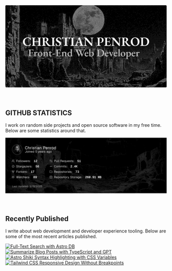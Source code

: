 
<picture>
  <source media="(prefers-color-scheme: dark)" srcset="assets/banner.dark.png?v=b415aa99-d85d-46b5-94f1-081280c1bf05" width="843px" />
  <source media="(prefers-color-scheme: light)" srcset="assets/banner.light.png?v=b415aa99-d85d-46b5-94f1-081280c1bf05" width="843px" />
  <img src="assets/banner.dark.png?v=b415aa99-d85d-46b5-94f1-081280c1bf05" alt="Banner" width="843px" />
</picture>
<br />
<br />
<br />
<h2>GITHUB STATISTICS</h2>
<p>I work on random side projects and open source software in my free time. Below are some statistics around that.</p>
<picture>
  <source media="(prefers-color-scheme: dark)" srcset="assets/statistics.dark.png?v=b415aa99-d85d-46b5-94f1-081280c1bf05" width="843px" />
  <source media="(prefers-color-scheme: light)" srcset="assets/statistics.light.png?v=b415aa99-d85d-46b5-94f1-081280c1bf05" width="843px" />
  <img src="assets/statistics.dark.png?v=b415aa99-d85d-46b5-94f1-081280c1bf05" alt="Github Statistics" width="843px" />
</picture>
<br />
<br />
<br />
<h2>Recently Published</h2>
<p>I write about web development and developer experience tooling. Below are some of the most recent articles published.</p>
<a href="https://christianpenrod.com/blog/full-text-search-with-astro-db"><img src="https://christianpenrod.com/blog/full-text-search-with-astro-db.png?v=b415aa99-d85d-46b5-94f1-081280c1bf05" alt="Full-Text Search with Astro DB" width="421px" /></a>
<a href="https://christianpenrod.com/blog/summarize-blog-posts-with-typescript-and-gpt"><img src="https://christianpenrod.com/blog/summarize-blog-posts-with-typescript-and-gpt.png?v=b415aa99-d85d-46b5-94f1-081280c1bf05" alt="Summarize Blog Posts with TypeScript and GPT" width="421px" /></a>
<a href="https://christianpenrod.com/blog/astro-shiki-syntax-highlighting-with-css-variables"><img src="https://christianpenrod.com/blog/astro-shiki-syntax-highlighting-with-css-variables.png?v=b415aa99-d85d-46b5-94f1-081280c1bf05" alt="Astro Shiki Syntax Highlighting with CSS Variables" width="421px" /></a>
<a href="https://christianpenrod.com/blog/tailwindcss-responsive-design-without-breakpoints"><img src="https://christianpenrod.com/blog/tailwindcss-responsive-design-without-breakpoints.png?v=b415aa99-d85d-46b5-94f1-081280c1bf05" alt="Tailwind CSS Responsive Design Without Breakpoints" width="421px" /></a>
